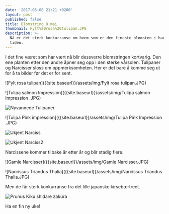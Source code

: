 ```yaml
---
date: '2017-05-08 21:21 +0200'
layout: post
published: false
title: Blomstring 8.mai
thumbnail: Fylt%20rosa%20tulipan.JPG
description: >-
  Nå er det sterk konkurranse om hvem som er den fineste blomsten i hagen for
  tiden.
---
```


I det fine været som har vært nå blir dessverre blomstringen kortvarig. Den ene planten etter den andre åpner seg opp i den sterke vårsolen. Tulipaner og Narcisser sloss om oppmerksomheten. Her er det bare å komme seg ut for å ta bilder før det er for sent. 

![Fylt rosa tulipan]({{site.baseurl}}/assets/img/Fylt rosa tulipan.JPG)

![Tulipa salmon Impression]({{site.baseurl}}/assets/img/Tulipa salmon Impression .JPG)

<!--more-->

![Nyvannede Tulipaner]({{site.baseurl}}/assets/img/_MG_4904.JPG)

![Tulipa Pink impression]({{site.baseurl}}/assets/img/Tulipa Pink Impression .JPG)

![Ukjent Narciss]({{site.baseurl}}/assets/img/_MG_4907.JPG)

![Ukjent Narciss2]({{site.baseurl}}/assets/img/_MG_4911.JPG)

 Narcissene kommer tilbake år etter år og blir stadig flere.

![Gamle Narcisser]({{site.baseurl}}/assets/img/Gamle Narcisser.JPG)

![Narcissus Triandus Thalia]({{site.baseurl}}/assets/img/Narcissus Triandus Thalia.JPG)

Men de får sterk konkurranse fra det lille japanske kirsebærtreet. 

![Prunus Kiku shidare zakura]({{site.baseurl}}/assets/img/Prunus%20Kiku%20shidare%20zakura.JPG)

Ha en fin ny uke!
